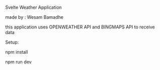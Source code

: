 Svelte Weather Application

made by : Wesam Bamadhe

this application uses OPENWEATHER API and BINGMAPS API to receive data


Setup:

npm install

npm run dev
 
